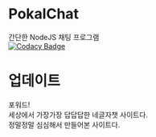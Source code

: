 # PokalChat
간단한 NodeJS 채팅 프로그램  
[![Codacy Badge](https://api.codacy.com/project/badge/Grade/9a7a20fc9d7745b3849018cff7113b4e)](https://www.codacy.com/manual/DipokalLab/PokalChat?utm_source=github.com&amp;utm_medium=referral&amp;utm_content=DipokalLab/PokalChat&amp;utm_campaign=Badge_Grade)

# 업데이트
포워드!  
세상에서 가장가장 답답답한 네글자챗 사이트다.  
정말정말 심심해서 만들어본 사이트다.  

